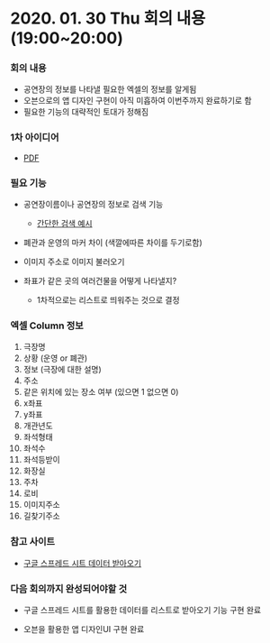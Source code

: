 # 2020. 01. 30 Thu 회의 내용 (19:00~20:00)

### 회의 내용

-  공연장의 정보를 나타낼 필요한 엑셀의 정보를 알게됨
-  오븐으로의 앱 디자인 구현이 아직 미흡하여 이번주까지 완료하기로 함
-  필요한 기능의 대략적인 토대가 정해짐

### 1차 아이디어

- [PDF](./자료/대학로어플만들기.pdf)

  

### 필요 기능

- 공연장이름이나 공연장의 정보로 검색 기능

  - [간단한 검색 예시](https://godisgood.tistory.com/62)

- 폐관과 운영의 마커 차이 (색깔에따른 차이를 두기로함)

- 이미지 주소로 이미지 불러오기

- 좌표가 같은 곳의 여러건물을 어떻게 나타낼지? 

  - 1차적으로는 리스트로 띄워주는 것으로 결정

  

### 엑셀 Column 정보

1.  극장명
2.  상황 (운영 or 폐관)
3.  정보 (극장에 대한 설명)
4.  주소
5.  같은 위치에 있는 장소 여부 (있으면 1 없으면 0)
6.  x좌표
7.  y좌표
8.  개관년도
9.  좌석형태
10.  좌석수
11.  좌석등받이
12.  화장실
13.  주차
14.  로비
15.  이미지주소
16.  길찾기주소



### 참고 사이트

- [구글 스프레드 시트 데이터 받아오기](https://www.youtube.com/watch?v=nT6YXIUKTDA)

  

### 다음 회의까지 완성되어야할 것

- 구글 스프레드 시트를 활용한 데이터를 리스트로 받아오기 기능 구현 완료

- 오븐을 활용한 앱 디자인UI 구현 완료